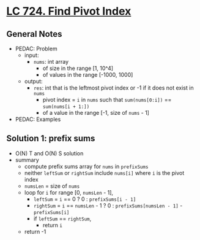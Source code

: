 # [LC 724. Find Pivot Index](https://leetcode.com/problems/find-pivot-index/)

## General Notes

- PEDAC: Problem
  - input:
    - `nums`: int array
      - of size in the range [1, 10^4]
      - of values in the range [-1000, 1000]
  - output:
    - `res`: int that is the leftmost pivot index or -1 if it does not exist in `nums`
      - pivot index = `i` in `nums` such that `sum(nums[0:i])` == `sum(nums[i + 1:])`
      - of a value in the range \[-1, size of `nums` - 1]
- PEDAC: Examples

## Solution 1: prefix sums

- O(N) T and O(N) S solution
- summary
  - compute prefix sums array for `nums` in `prefixSums`
  - neither `leftSum` or `rightSum` include `nums[i]` where `i` is the pivot index
  - `numsLen` = size of `nums`
  - loop for `i` for range [0, `numsLen` - 1],
    - `leftSum` = `i` == 0 ? 0 : `prefixSums[i - 1]`
    - `rightSum` = `i` == `numsLen` - 1 ? 0 : `prefixSums[numsLen - 1]` - `prefixSums[i]`
    - if `leftSum` == `rightSum`,
      - return `i`
  - return -1

